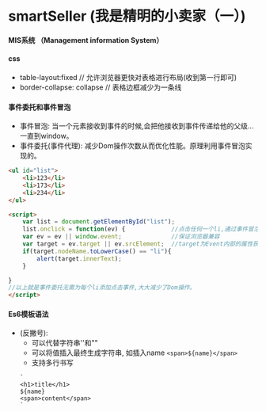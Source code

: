 # smartSeller (我是精明的小卖家（一）)

#### MIS系统 （Management information System）

#### css
* table-layout:fixed        // 允许浏览器更快对表格进行布局(收到第一行即可)
* border-collapse: collapse // 表格边框减少为一条线

#### 事件委托和事件冒泡
* 事件冒泡: 当一个元素接收到事件的时候,会把他接收到事件传递给他的父级...一直到window。
* 事件委托(事件代理): 减少Dom操作次数从而优化性能。原理利用事件冒泡实现的。
```html
<ul id="list">
	<li>123</li>
	<li>173</li>
	<li>234</li>
</ul>

<script>
	var list = document.getElementById("list");
	list.onclick = function(ev) {             //点击任何一个li,通过事件冒泡传递到父级实现，减少Dom操作。
	var ev = ev || window.event;              //保证浏览器兼容
	var target = ev.target || ev.srcElement;  //target为Event内部的属性获取目标节点
	if(target.nodeName.toLowerCase() == "li"){
		alert(target.innerText);
	}

}
//以上就是事件委托无需为每个li添加点击事件,大大减少了Dom操作。
</script>
```

#### Es6模板语法
* (反撇号): 
	* 可以代替字符串''和"" 
	* 可以将值插入最终生成字符串, 如插入name
	`<span>${name}</span>`
	* 支持多行书写
	```
	`
	<h1>title</h1>
	${name}
	<span>content</span>
	`
	```

	




